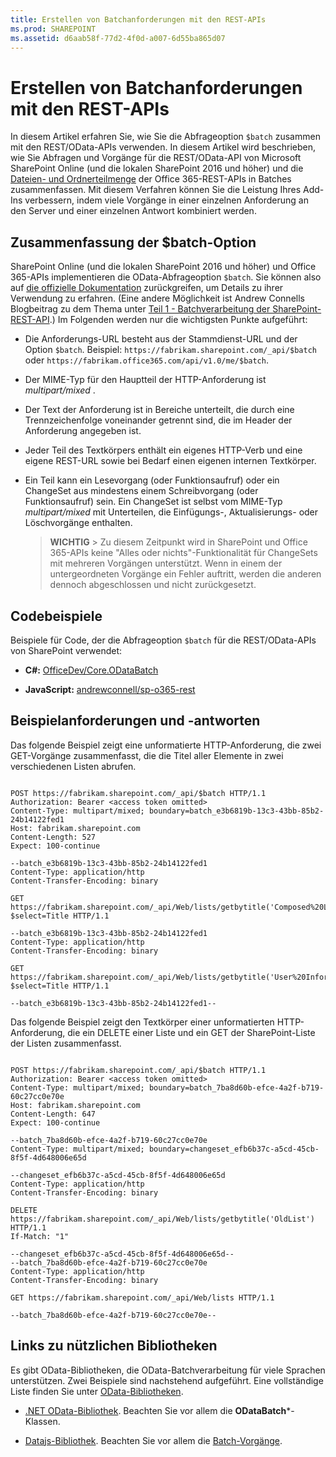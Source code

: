 ```yaml
---
title: Erstellen von Batchanforderungen mit den REST-APIs
ms.prod: SHAREPOINT
ms.assetid: d6aab58f-77d2-4f0d-a007-6d55ba865d07
---
```



# Erstellen von Batchanforderungen mit den REST-APIs
In diesem Artikel erfahren Sie, wie Sie die Abfrageoption  `$batch` zusammen mit den REST/OData-APIs verwenden.
In diesem Artikel wird beschrieben, wie Sie Abfragen und Vorgänge für die REST/OData-API von Microsoft SharePoint Online (und die lokalen SharePoint 2016 und höher) und die  [Dateien- und Ordnerteilmenge](http://msdn.microsoft.com/de-de/office/office365/api/files-rest-operations) der Office 365-REST-APIs in Batches zusammenfassen. Mit diesem Verfahren können Sie die Leistung Ihres Add-Ins verbessern, indem viele Vorgänge in einer einzelnen Anforderung an den Server und einer einzelnen Antwort kombiniert werden.
  
    
    


## Zusammenfassung der $batch-Option

SharePoint Online (und die lokalen SharePoint 2016 und höher) und Office 365-APIs implementieren die OData-Abfrageoption  `$batch`. Sie können also auf  [die offizielle Dokumentation](http://www.odata.org/documentation/odata-version-3-0/batch-processing) zurückgreifen, um Details zu ihrer Verwendung zu erfahren. (Eine andere Möglichkeit ist Andrew Connells Blogbeitrag zu dem Thema unter [Teil 1 - Batchverarbeitung der SharePoint-REST-API](http://www.andrewconnell.com/blog/part-1-sharepoint-rest-api-batching-understanding-batching-requests).) Im Folgenden werden nur die wichtigsten Punkte aufgeführt:
  
    
    

- Die Anforderungs-URL besteht aus der Stammdienst-URL und der Option  `$batch`. Beispiel:  `https://fabrikam.sharepoint.com/_api/$batch` oder `https://fabrikam.office365.com/api/v1.0/me/$batch`.
    
  
- Der MIME-Typ für den Hauptteil der HTTP-Anforderung ist  *multipart/mixed*  .
    
  
- Der Text der Anforderung ist in Bereiche unterteilt, die durch eine Trennzeichenfolge voneinander getrennt sind, die im Header der Anforderung angegeben ist.
    
  
- Jeder Teil des Textkörpers enthält ein eigenes HTTP-Verb und eine eigene REST-URL sowie bei Bedarf einen eigenen internen Textkörper.
    
  
- Ein Teil kann ein Lesevorgang (oder Funktionsaufruf) oder ein ChangeSet aus mindestens einem Schreibvorgang (oder Funktionsaufruf) sein. Ein ChangeSet ist selbst vom MIME-Typ  *multipart/mixed*  mit Unterteilen, die Einfügungs-, Aktualisierungs- oder Löschvorgänge enthalten.
    
    > **WICHTIG**
      > Zu diesem Zeitpunkt wird in SharePoint und Office 365-APIs keine "Alles oder nichts"-Funktionalität für ChangeSets mit mehreren Vorgängen unterstützt. Wenn in einem der untergeordneten Vorgänge ein Fehler auftritt, werden die anderen dennoch abgeschlossen und nicht zurückgesetzt. 

## Codebeispiele

Beispiele für Code, der die Abfrageoption  `$batch` für die REST/OData-APIs von SharePoint verwendet:
  
    
    

- **C#:** [OfficeDev/Core.ODataBatch](https://github.com/OfficeDev/PnP/tree/master/Samples/Core.ODataBatch)
    
  
- **JavaScript:** [andrewconnell/sp-o365-rest](https://github.com/andrewconnell/sp-o365-rest/blob/master/SpRestBatchSample/Scripts/App.js)
    
  

## Beispielanforderungen und -antworten

Das folgende Beispiel zeigt eine unformatierte HTTP-Anforderung, die zwei GET-Vorgänge zusammenfasst, die die Titel aller Elemente in zwei verschiedenen Listen abrufen.
  
    
    
```

POST https://fabrikam.sharepoint.com/_api/$batch HTTP/1.1
Authorization: Bearer <access token omitted>
Content-Type: multipart/mixed; boundary=batch_e3b6819b-13c3-43bb-85b2-24b14122fed1
Host: fabrikam.sharepoint.com
Content-Length: 527
Expect: 100-continue

--batch_e3b6819b-13c3-43bb-85b2-24b14122fed1
Content-Type: application/http
Content-Transfer-Encoding: binary

GET https://fabrikam.sharepoint.com/_api/Web/lists/getbytitle('Composed%20Looks')/items?$select=Title HTTP/1.1

--batch_e3b6819b-13c3-43bb-85b2-24b14122fed1
Content-Type: application/http
Content-Transfer-Encoding: binary

GET https://fabrikam.sharepoint.com/_api/Web/lists/getbytitle('User%20Information%20List')/items?$select=Title HTTP/1.1

--batch_e3b6819b-13c3-43bb-85b2-24b14122fed1--
```

Das folgende Beispiel zeigt den Textkörper einer unformatierten HTTP-Anforderung, die ein DELETE einer Liste und ein GET der SharePoint-Liste der Listen zusammenfasst.
  
    
    


```

POST https://fabrikam.sharepoint.com/_api/$batch HTTP/1.1
Authorization: Bearer <access token omitted>
Content-Type: multipart/mixed; boundary=batch_7ba8d60b-efce-4a2f-b719-60c27cc0e70e
Host: fabrikam.sharepoint.com
Content-Length: 647
Expect: 100-continue

--batch_7ba8d60b-efce-4a2f-b719-60c27cc0e70e
Content-Type: multipart/mixed; boundary=changeset_efb6b37c-a5cd-45cb-8f5f-4d648006e65d

--changeset_efb6b37c-a5cd-45cb-8f5f-4d648006e65d
Content-Type: application/http
Content-Transfer-Encoding: binary

DELETE https://fabrikam.sharepoint.com/_api/Web/lists/getbytitle('OldList') HTTP/1.1
If-Match: "1"

--changeset_efb6b37c-a5cd-45cb-8f5f-4d648006e65d--
--batch_7ba8d60b-efce-4a2f-b719-60c27cc0e70e
Content-Type: application/http
Content-Transfer-Encoding: binary

GET https://fabrikam.sharepoint.com/_api/Web/lists HTTP/1.1

--batch_7ba8d60b-efce-4a2f-b719-60c27cc0e70e--```


## Links zu nützlichen Bibliotheken

Es gibt OData-Bibliotheken, die OData-Batchverarbeitung für viele Sprachen unterstützen. Zwei Beispiele sind nachstehend aufgeführt. Eine vollständige Liste finden Sie unter  [OData-Bibliotheken](http://www.odata.org/libraries/).
  
    
    

-  [.NET OData-Bibliothek](http://msdn.microsoft.com/de-de/office/microsoft.data.odata%28v=vs.90%29). Beachten Sie vor allem die **ODataBatch***-Klassen.
    
  
-  [Datajs-Bibliothek](http://datajs.codeplex.com/documentation). Beachten Sie vor allem die  [Batch-Vorgänge](http://datajs.codeplex.com/wikipage?title=datajs%20OData%20API&amp;referringTitle=Documentation#Batch).
    
  

